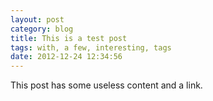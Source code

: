 ```yaml
---
layout: post
category: blog
title: This is a test post
tags: with, a few, interesting, tags
date: 2012-12-24 12:34:56
---
```


This post has some useless content and a link.

<!--more--> 